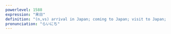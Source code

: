 ```yaml
---
powerlevel: 1588
expression: "来日"
definition: "(n,vs) arrival in Japan; coming to Japan; visit to Japan; (P)"
pronunciation: "らいにち"
---
```

